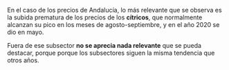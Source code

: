 En el caso de los precios de Andalucía, lo más relevante que se observa es la subida prematura de los precios de los **cítricos**, que normalmente alcanzan su pico en los meses de agosto-septiembre, y en el año 2020 se dio en mayo.


Fuera de ese subsector **no se aprecia nada relevante** que se pueda destacar, porque porque los subsectores siguen la misma tendencia que otros años.
